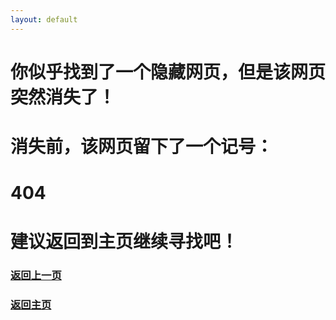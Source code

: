 ```yaml
---
layout: default
---
```

# 你似乎找到了一个隐藏网页，但是该网页突然消失了！
# 消失前，该网页留下了一个记号：
# **404**
# 建议返回到主页继续寻找吧！

### <a href="javascript :;" onClick="javascript :history.back(-1);">返回上一页</a>
### [返回主页](https://sctop.github.io/Micro-Soft)


